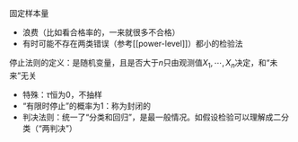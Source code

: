 固定样本量
- 浪费（比如看合格率的，一来就很多不合格）
- 有时可能不存在两类错误（参考[[power-level]]）都小的检验法

停止法则的定义：是随机变量，且是否大于$n$只由观测值$X_1,\cdots,X_n$决定，和“未来”无关
- 特殊：$\tau$恒为0，不抽样
- “有限时停止”的概率为1：称为封闭的
- 判决法则：统一了“分类和回归”，是最一般情况。如假设检验可以理解成二分类（“两判决”）